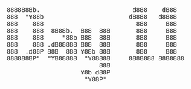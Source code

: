 <pre>
8888888b.                         d888    d888   
888  "Y88b                       d8888   d8888   
888    888                         888     888   
888    888  8888b.  888  888       888     888   
888    888     "88b 888  888       888     888   
888    888 .d888888 888  888       888     888   
888  .d88P 888  888 Y88b 888       888     888   
8888888P"  "Y888888  "Y88888     8888888 8888888 
                         888                     
                    Y8b d88P                     
                     "Y88P"                      
</pre>